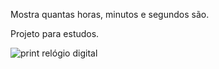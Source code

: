 Mostra quantas horas, minutos e segundos são. 

Projeto para estudos. 

![print relógio digital](https://user-images.githubusercontent.com/97044017/191822107-59801b52-47b9-41b1-a45c-e542c619a5eb.png)
